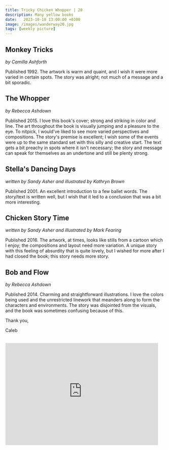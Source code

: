 ```yaml
---
title: Tricky Chicken Whopper | 20
description: Many yellow books
date:   2023-10-10 13:00:00 +0300
image: /images/wanderway20.jpg
tags: [weekly picture]
---
```


## Monkey Tricks

*by Camilla Ashforth*

Published 1992. The artwork is warm and quaint, and I wish it were more varied in certain spots. The story was alright; not much of a message and a bit sporadic.

## The Whopper

*by Rebecca Ashdown*

Published 2015. I love this book's cover; strong and striking in color and line. The art throughout the book is visually jumping and a pleasure to the eye. To nitpick, I would've liked to see more varied perspectives and compositions. The story's premise is excellent; I wish some of the events were up to the same standard set with this silly and creative start. The text gets a bit preachy in spots where it isn't necessary; the story and message can speak for themselves as an undertone and still be plenty strong.

## Stella's Dancing Days

*written by Sandy Asher and illustrated by Kathryn Brown*

Published 2001. An excellent introduction to a few ballet words. The story/text is written well, but I wish that it led to a conclusion that was a bit more interesting.

## Chicken Story Time

*written by Sandy Asher and illustrated by Mark Fearing*

Published 2016. The artwork, at times, looks like stills from a cartoon which I enjoy; the compositions and layout need more variation. A unique story with this feeling of absurdity that is quite lovely, but I wished for more after I had closed the book; this story needs more story.

## Bob and Flow

*by Rebecca Ashdown*

Published 2014. Charming and straightforward illustrations. I love the colors being used and the unrestricted linework that meanders along to form the characters and environments. The story was disjointed from the visuals, and the book was sometimes confusing because of this.

Thank you,

Caleb <br>
<br>

<iframe src="https://thewanderway.substack.com/embed" width="480" height="320" style="border:1px solid #EEE; background:white;" frameborder="0" scrolling="no"></iframe>